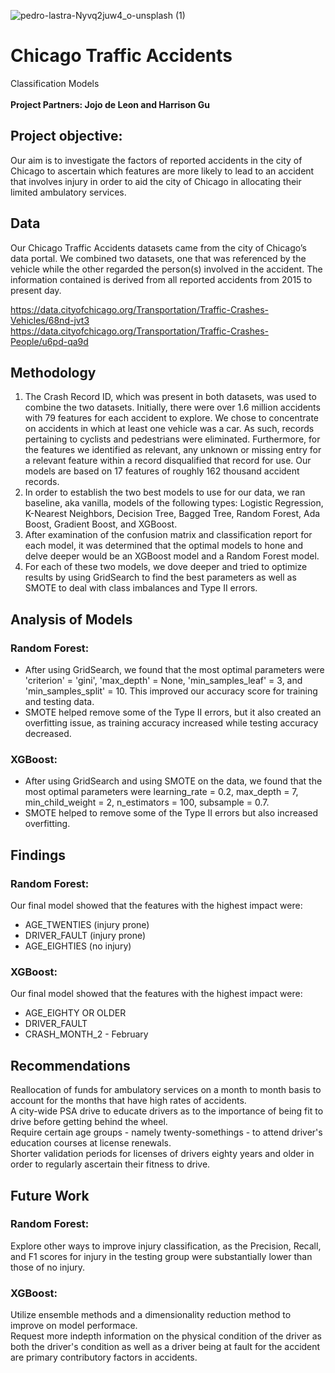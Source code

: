 ![pedro-lastra-Nyvq2juw4_o-unsplash (1)](https://user-images.githubusercontent.com/75818628/129616561-9e4b9e88-1bce-499f-89b1-88dc448d0dcc.jpg)
# Chicago Traffic Accidents  
Classification Models  
<br>**Project Partners: Jojo de Leon and Harrison Gu**

## Project objective: 
Our aim is to investigate the factors of reported accidents in the city of Chicago to ascertain which features are more likely to lead to an accident that involves injury in order to aid the city of Chicago in allocating their limited ambulatory services.

## Data
Our Chicago Traffic Accidents datasets came from the city of Chicago’s data portal. We combined two datasets, one that was referenced by the vehicle while the other regarded the person(s) involved in the accident. The information contained is derived from all reported accidents from 2015 to present day. 

https://data.cityofchicago.org/Transportation/Traffic-Crashes-Vehicles/68nd-jvt3  
https://data.cityofchicago.org/Transportation/Traffic-Crashes-People/u6pd-qa9d  

## Methodology  
1. The Crash Record ID, which was present in both datasets, was used to combine the two datasets. Initially, there were over 1.6 million accidents with 79 features for each accident to explore. We chose to concentrate on accidents in which at least one vehicle was a car.  As such, records pertaining to cyclists and pedestrians were eliminated. Furthermore, for the features we identified as relevant, any unknown or missing entry for a relevant feature within a record disqualified that record for use. Our models are based on 17 features of roughly 162 thousand accident records. 
2. In order to establish the two best models to use for our data, we ran baseline, aka vanilla, models of the following types: Logistic Regression, K-Nearest Neighbors, Decision Tree, Bagged Tree, Random Forest, Ada Boost, Gradient Boost, and XGBoost. 
3. After examination of the confusion matrix and classification report for each model, it was determined that the optimal models to hone and delve deeper would be an XGBoost model and a Random Forest model.
4. For each of these two models, we dove deeper and tried to optimize results by using GridSearch to find the best parameters as well as SMOTE to deal with class imbalances and Type II errors.

## Analysis of Models
### Random Forest:   
* After using GridSearch, we found that the most optimal parameters were 'criterion' = 'gini', 'max_depth' = None, 'min_samples_leaf' = 3, and 'min_samples_split' = 10. This improved our accuracy score for training and testing data.  
* SMOTE helped remove some of the Type II errors, but it also created an overfitting issue, as training accuracy increased while testing accuracy decreased.    
### XGBoost:  
* After using GridSearch and using SMOTE on the data, we found that the most optimal parameters were learning_rate = 0.2, max_depth = 7, min_child_weight = 2, n_estimators = 100, subsample = 0.7.
* SMOTE helped to remove some of the Type II errors but also increased overfitting.

## Findings
### Random Forest:  
Our final model showed that the features with the highest impact were:  
* AGE_TWENTIES (injury prone)  
* DRIVER_FAULT (injury prone)  
* AGE_EIGHTIES (no injury)   
### XGBoost:  
Our final model showed that the features with the highest impact were:  
* AGE_EIGHTY OR OLDER
* DRIVER_FAULT
* CRASH_MONTH_2 - February

## Recommendations  
Reallocation of funds for ambulatory services on a month to month basis to account for the months that have high rates of accidents.  
A city-wide PSA drive to educate drivers as to the importance of being fit to drive before getting behind the wheel.  
Require certain age groups - namely twenty-somethings - to attend driver's education courses at license renewals.  
Shorter validation periods for licenses of drivers eighty years and older in order to regularly ascertain their fitness to drive.  

## Future Work
### Random Forest:
Explore other ways to improve injury classification, as the Precision, Recall, and F1 scores for injury in the testing group were substantially lower than those of no injury.
### XGBoost:
Utilize ensemble methods and a dimensionality reduction method to improve on model performace.  
Request more indepth information on the physical condition of the driver as both the driver's condition as well as a driver being at fault for the accident are primary contributory factors in accidents.












